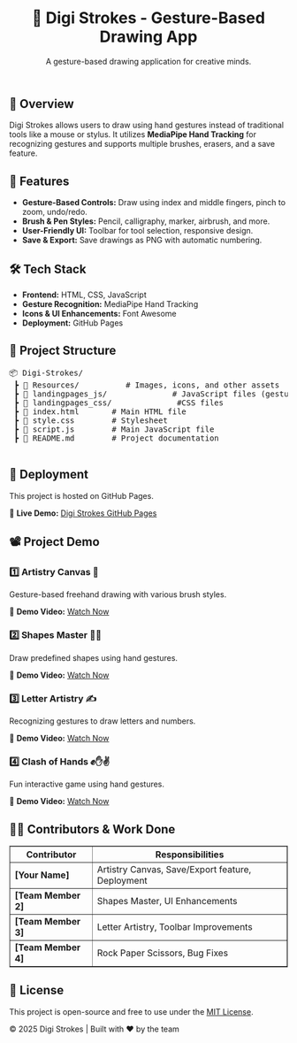 <!DOCTYPE html>
<html lang="en">
<head>
    <meta charset="UTF-8">
    <meta name="viewport" content="width=device-width, initial-scale=1.0">
    <title>Digi Strokes - Gesture-Based Drawing App</title>

</head>
<body>
    <header>
        <h1>🎨 Digi Strokes - Gesture-Based Drawing App</h1>
        <p>A gesture-based drawing application for creative minds.</p>
    </header>

<section>
        <h2>📌 Overview</h2>
        <p>Digi Strokes allows users to draw using hand gestures instead of traditional tools like a mouse or stylus.
           It utilizes <strong>MediaPipe Hand Tracking</strong> for recognizing gestures and supports multiple brushes,
           erasers, and a save feature.</p>
    </section>

<section>
        <h2>🚀 Features</h2>
        <ul>
            <li><strong>Gesture-Based Controls:</strong> Draw using index and middle fingers, pinch to zoom, undo/redo.</li>
            <li><strong>Brush & Pen Styles:</strong> Pencil, calligraphy, marker, airbrush, and more.</li>
            <li><strong>User-Friendly UI:</strong> Toolbar for tool selection, responsive design.</li>
            <li><strong>Save & Export:</strong> Save drawings as PNG with automatic numbering.</li>
        </ul>
    </section>

 <section>
        <h2>🛠️ Tech Stack</h2>
        <ul>
            <li><strong>Frontend:</strong> HTML, CSS, JavaScript</li>
            <li><strong>Gesture Recognition:</strong> MediaPipe Hand Tracking</li>
            <li><strong>Icons & UI Enhancements:</strong> Font Awesome</li>
            <li><strong>Deployment:</strong> GitHub Pages</li>
        </ul>
    </section>

 <section>
        <h2>📂 Project Structure</h2>
        <pre>
📦 Digi-Strokes/
 ┣ 📂 Resources/          # Images, icons, and other assets
 ┣ 📂 landingpages_js/              # JavaScript files (gesture tracking, drawing logic)
 ┣ 📂 landingpages_css/              #CSS files
 ┣ 📜 index.html       # Main HTML file
 ┣ 📜 style.css        # Stylesheet
 ┣ 📜 script.js        # Main JavaScript file
 ┣ 📜 README.md        # Project documentation
        </pre>
    </section>

<section>
        <h2>🚀 Deployment</h2>
        <p>This project is hosted on GitHub Pages.</p>
        <p>🔗 <strong>Live Demo:</strong> <a href="#" target="_blank">Digi Strokes GitHub Pages</a></p>
    </section>

<section>
        <h2>📽️ Project Demo</h2>

<h3>1️⃣ Artistry Canvas 🎨</h3>
        <p>Gesture-based freehand drawing with various brush styles.</p>
        <p>🎥 <strong>Demo Video:</strong> <a href="Digi-Strokes/videos/Demos/Air-Canvas-Demo.mp4" target="_blank">Watch Now</a></p>

<h3>2️⃣ Shapes Master 🔺🔵</h3>
        <p>Draw predefined shapes using hand gestures.</p>
        <p>🎥 <strong>Demo Video:</strong> <a href="Digi-Strokes/videos/Demos/Shapes-Master-Demo.mp4" target="_blank">Watch Now</a></p>

<h3>3️⃣ Letter Artistry ✍️</h3>
        <p>Recognizing gestures to draw letters and numbers.</p>
        <p>🎥 <strong>Demo Video:</strong> <a href="Digi-Strokes/videos/Demos/Letter-Artistry-Demo.mp4" target="_blank">Watch Now</a></p>

<h3>4️⃣ Clash of Hands ✊✋✌️</h3>
        <p>Fun interactive game using hand gestures.</p>
        <p>🎥 <strong>Demo Video:</strong> <a href="Digi-Strokes/videos/Demos/Clash of Hands-Demo.mp4" target="_blank">Watch Now</a></p>
    </section>
<section>
        <h2>👨‍💻 Contributors & Work Done</h2>
        <table border="1">
            <tr>
                <th>Contributor</th>
                <th>Responsibilities</th>
            </tr>
            <tr>
                <td><strong>[Your Name]</strong></td>
                <td>Artistry Canvas, Save/Export feature, Deployment</td>
            </tr>
            <tr>
                <td><strong>[Team Member 2]</strong></td>
                <td>Shapes Master, UI Enhancements</td>
            </tr>
            <tr>
                <td><strong>[Team Member 3]</strong></td>
                <td>Letter Artistry, Toolbar Improvements</td>
            </tr>
            <tr>
                <td><strong>[Team Member 4]</strong></td>
                <td>Rock Paper Scissors, Bug Fixes</td>
            </tr>
        </table>
    </section>

<section>
        <h2>📜 License</h2>
        <p>This project is open-source and free to use under the <a href="#" target="_blank">MIT License</a>.</p>
    </section>

<footer>
        <p>© 2025 Digi Strokes | Built with ❤️ by the team</p>
    </footer>
</body>
</html>
